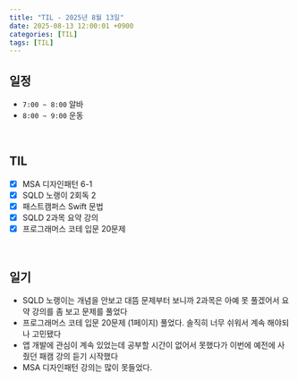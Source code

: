 ```yaml
---
title: "TIL - 2025년 8월 13일"
date: 2025-08-13 12:00:01 +0900
categories: [TIL]
tags: [TIL]
---
```


## 일정

- `7:00 ~ 8:00` 알바
- `8:00 ~ 9:00` 운동

<br>

## TIL

- [x] MSA 디자인패턴 6-1
- [x] SQLD 노랭이 2회독 2
- [x] 패스트캠퍼스 Swift 문법
- [x] SQLD 2과목 요약 강의
- [x] 프로그래머스 코테 입문 20문제

<br>

## 일기

- SQLD 노랭이는 개념을 안보고 대뜸 문제부터 보니까 2과목은 아예 못 풀겠어서 요약 강의를 좀 보고 문제를 풀었다
- 프로그래머스 코테 입문 20문제 (1페이지) 풀었다. 솔직히 너무 쉬워서 계속 해야되나 고민됐다
- 앱 개발에 관심이 계속 있었는데 공부할 시간이 없어서 못했다가 이번에 예전에 사줬던 패캠 강의 듣기 시작했다
- MSA 디자인패턴 강의는 많이 못들었다.